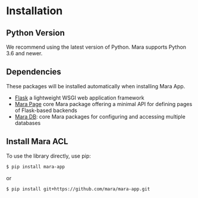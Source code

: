 Installation
============

Python Version
--------------

We recommend using the latest version of Python. Mara supports Python
3.6 and newer.

Dependencies
------------

These packages will be installed automatically when installing Mara App.

* [Flask] a lightweight WSGI web application framework
* [Mara Page] core Mara package offering a minimal API for defining pages of Flask-based backends
* [Mara DB]: core Mara packages for configuring and accessing multiple databases

[Flask]: https://palletsprojects.com/p/flask/
[Mara Page]: https://mara-page.readthedocs.io/
[Mara DB]: https://mara-db.readthedocs.io/


Install Mara ACL
----------------

To use the library directly, use pip:

``` bash
$ pip install mara-app
```

or

``` bash
$ pip install git+https://github.com/mara/mara-app.git
```
